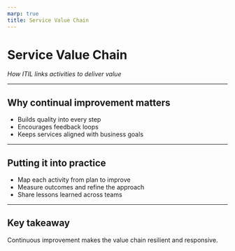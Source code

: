 ```yaml
---
marp: true
title: Service Value Chain
---
```


# Service Value Chain
*How ITIL links activities to deliver value*

---

## Why continual improvement matters
- Builds quality into every step
- Encourages feedback loops
- Keeps services aligned with business goals

---

## Putting it into practice
- Map each activity from plan to improve
- Measure outcomes and refine the approach
- Share lessons learned across teams

---

## Key takeaway
Continuous improvement makes the value chain resilient and responsive.

